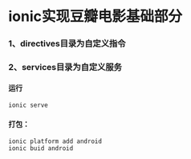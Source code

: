 # ionic实现豆瓣电影基础部分
### 1、directives目录为自定义指令
### 2、services目录为自定义服务
#### 运行 
```
ionic serve
```
#### 打包：
```
ionic platform add android
ionic buid android
```